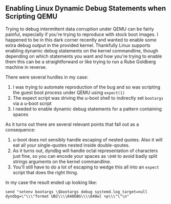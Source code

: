 ## Enabling Linux Dynamic Debug Statements when Scripting QEMU

Trying to debug intermittent data corruption under QEMU can be fairly painful,
especially if you're trying to reproduce with stock boot images. I happened to
be in this dark corner recently and wanted to enable some extra debug output in
the provided kernel. Thankfully Linux supports enabling dynamic debug
statements on the kernel commandline, though depending on which statements you
want and how you're trying to enable them this can be a straightforward or like
trying to run a Rube Goldberg machine in reverse.

There were several hurdles in my case:

1. I was trying to automate reproduction of the bug and so was scripting the
   guest boot process under QEMU using `expect(1)`
2. The expect script was driving the u-boot shell to indirectly set `bootargs`
   via a u-boot script
3. I needed to enable dynamic debug statements for a pattern containing spaces

As it turns out there are several relevant points that fall out as a
consequence:

1. u-boot does not sensibly handle escaping of nested quotes. Also it will eat
   all your single-quotes nested inside double-qoutes.
2. As it turns out, dyndbg will handle octal representation of characters just
   fine, so you can encode your spaces as `\040` to avoid badly split strings
   arguments on the kernel commandline.
3. You'll still have to do a lot of escaping to wedge this all into an `expect`
   script that does the right thing.

In my case the result ended up looking like:

```
send "setenv bootargs \$bootargs debug systemd.log_target=null dyndbg=\"\\\"format UBI\\\\040DBG\\\\040wl +p\\\"\"\n"
```

